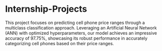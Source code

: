 # Internship-Projects
This project focuses on predicting cell phone price ranges through a multiclass classification approach. Leveraging an Artificial Neural Network (ANN) with optimized hyperparameters, our model achieves an impressive accuracy of 97.75%, showcasing its robust performance in accurately categorizing cell phones based on their price ranges.
